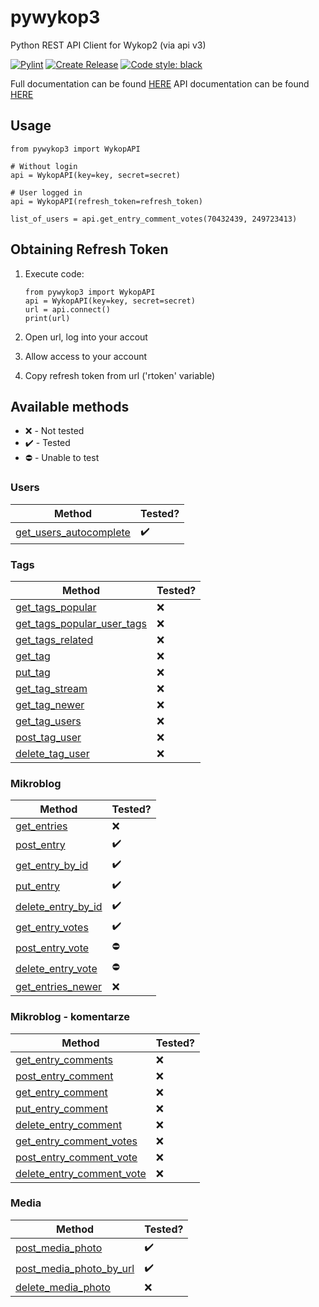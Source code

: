 # pywykop3

Python REST API Client for Wykop2 (via api v3)

[![Pylint](https://github.com/KaiserMovet/pywykop3/actions/workflows/pylint.yml/badge.svg)](https://github.com/KaiserMovet/pywykop3/actions/workflows/pylint.yml)
[![Create Release](https://github.com/KaiserMovet/pywykop3/actions/workflows/create_release.yml/badge.svg)](https://github.com/KaiserMovet/pywykop3/actions/workflows/create_release.yml)
[![Code style: black](https://img.shields.io/badge/code%20style-black-000000.svg)](https://github.com/psf/black)

Full documentation can be found [HERE](https://kaisermovet.github.io/pywykop3/index.html)
API documentation can be found [HERE](https://kaisermovet.github.io/pywykop3/api.html)

## Usage

    from pywykop3 import WykopAPI

    # Without login
    api = WykopAPI(key=key, secret=secret)

    # User logged in
    api = WykopAPI(refresh_token=refresh_token)

    list_of_users = api.get_entry_comment_votes(70432439, 249723413)

## Obtaining Refresh Token

1.  Execute code:

        from pywykop3 import WykopAPI
        api = WykopAPI(key=key, secret=secret)
        url = api.connect()
        print(url)

2.  Open url, log into your accout
3.  Allow access to your account
4.  Copy refresh token from url ('rtoken' variable)

## Available methods

- ❌ - Not tested
- ✔️ - Tested
- ⛔ - Unable to test

### Users

| Method                                                                                                                 | Tested? |
| ---------------------------------------------------------------------------------------------------------------------- | ------- |
| [get_users_autocomplete](https://kaisermovet.github.io/pywykop3/api.html#pywykop3.api.WykopAPI.get_users_autocomplete) | ✔️      |

### Tags

| Method                                                                                                                         | Tested? |
| ------------------------------------------------------------------------------------------------------------------------------ | ------- |
| [get_tags_popular](https://kaisermovet.github.io/pywykop3/api.html#pywykop3.api.WykopAPI.get_tags_popular)                     | ❌      |
| [get_tags_popular_user_tags](https://kaisermovet.github.io/pywykop3/api.html#pywykop3.api.WykopAPI.get_tags_popular_user_tags) | ❌      |
| [get_tags_related](https://kaisermovet.github.io/pywykop3/api.html#pywykop3.api.WykopAPI.get_tags_related)                     | ❌      |
| [get_tag](https://kaisermovet.github.io/pywykop3/api.html#pywykop3.api.WykopAPI.get_tag)                                       | ❌      |
| [put_tag](https://kaisermovet.github.io/pywykop3/api.html#pywykop3.api.WykopAPI.put_tag)                                       | ❌      |
| [get_tag_stream](https://kaisermovet.github.io/pywykop3/api.html#pywykop3.api.WykopAPI.get_tag_stream)                         | ❌      |
| [get_tag_newer](https://kaisermovet.github.io/pywykop3/api.html#pywykop3.api.WykopAPI.get_tag_newer)                           | ❌      |
| [get_tag_users](https://kaisermovet.github.io/pywykop3/api.html#pywykop3.api.WykopAPI.get_tag_users)                           | ❌      |
| [post_tag_user](https://kaisermovet.github.io/pywykop3/api.html#pywykop3.api.WykopAPI.post_tag_user)                           | ❌      |
| [delete_tag_user](https://kaisermovet.github.io/pywykop3/api.html#pywykop3.api.WykopAPI.delete_tag_user)                       | ❌      |

### Mikroblog

| Method                                                                                                         | Tested? |
| -------------------------------------------------------------------------------------------------------------- | ------- |
| [get_entries](https://kaisermovet.github.io/pywykop3/api.html#pywykop3.api.WykopAPI.get_entries)               | ❌      |
| [post_entry](https://kaisermovet.github.io/pywykop3/api.html#pywykop3.api.WykopAPI.post_entry)                 | ✔️      |
| [get_entry_by_id](https://kaisermovet.github.io/pywykop3/api.html#pywykop3.api.WykopAPI.get_entry_by_id)       | ✔️      |
| [put_entry](https://kaisermovet.github.io/pywykop3/api.html#pywykop3.api.WykopAPI.put_entry)                   | ✔️      |
| [delete_entry_by_id](https://kaisermovet.github.io/pywykop3/api.html#pywykop3.api.WykopAPI.delete_entry_by_id) | ✔️      |
| [get_entry_votes](https://kaisermovet.github.io/pywykop3/api.html#pywykop3.api.WykopAPI.get_entry_votes)       | ✔️      |
| [post_entry_vote](https://kaisermovet.github.io/pywykop3/api.html#pywykop3.api.WykopAPI.post_entry_vote)       | ⛔      |
| [delete_entry_vote](https://kaisermovet.github.io/pywykop3/api.html#pywykop3.api.WykopAPI.delete_entry_vote)   | ⛔      |
| [get_entries_newer](https://kaisermovet.github.io/pywykop3/api.html#pywykop3.api.WykopAPI.get_entries_newer)   | ❌      |

### Mikroblog - komentarze

| Method                                                                                                                       | Tested? |
| ---------------------------------------------------------------------------------------------------------------------------- | ------- |
| [get_entry_comments](https://kaisermovet.github.io/pywykop3/api.html#pywykop3.api.WykopAPI.get_entry_comments)               | ❌      |
| [post_entry_comment](https://kaisermovet.github.io/pywykop3/api.html#pywykop3.api.WykopAPI.post_entry_comment)               | ❌      |
| [get_entry_comment](https://kaisermovet.github.io/pywykop3/api.html#pywykop3.api.WykopAPI.get_entry_comment)                 | ❌      |
| [put_entry_comment](https://kaisermovet.github.io/pywykop3/api.html#pywykop3.api.WykopAPI.put_entry_comment)                 | ❌      |
| [delete_entry_comment](https://kaisermovet.github.io/pywykop3/api.html#pywykop3.api.WykopAPI.delete_entry_comment)           | ❌      |
| [get_entry_comment_votes](https://kaisermovet.github.io/pywykop3/api.html#pywykop3.api.WykopAPI.get_entry_comment_votes)     | ❌      |
| [post_entry_comment_vote](https://kaisermovet.github.io/pywykop3/api.html#pywykop3.api.WykopAPI.post_entry_comment_vote)     | ❌      |
| [delete_entry_comment_vote](https://kaisermovet.github.io/pywykop3/api.html#pywykop3.api.WykopAPI.delete_entry_comment_vote) | ❌      |

### Media

| Method                                                                                                                   | Tested? |
| ------------------------------------------------------------------------------------------------------------------------ | ------- |
| [post_media_photo](https://kaisermovet.github.io/pywykop3/api.html#pywykop3.api.WykopAPI.post_media_photo)               | ✔️      |
| [post_media_photo_by_url](https://kaisermovet.github.io/pywykop3/api.html#pywykop3.api.WykopAPI.post_media_photo_by_url) | ✔️      |
| [delete_media_photo](https://kaisermovet.github.io/pywykop3/api.html#pywykop3.api.WykopAPI.delete_media_photo)           | ❌      |
